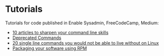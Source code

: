 # Tutorials
Tutorials for code published in Enable Sysadmin, FreeCodeCamp, Medium:

* [10 articles to sharpen your command line skills](10-articles-to-sharpen-your-command-line-skills.md)
* [Deprecated Commands](DeprecatedCommandsTutorial.md)
* [20 single line commands you would not be able to live without on Linux](20-single-line-commands-you-would-not-be-able-to-live-without-on-Linux.md)
* [Packaging your software using RPM](Packaging_your_software_using_RPM.md)
